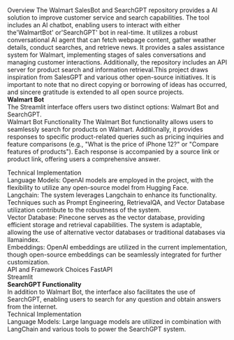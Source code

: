 Overview
The Walmart SalesBot and SearchGPT repository provides a AI solution to improve customer service and search capabilities. The tool includes an AI chatbot, enabling users to interact with either the'WalmartBot' or'SearchGPT' bot in real-time. It utilizes a robust conversational AI agent that can fetch webpage content, gather weather details, conduct searches, and retrieve news. It provides a sales assistance system for Walmart, implementing stages of sales conversations and managing customer interactions. Additionally, the repository includes an API server for product search and information retrieval.This project draws inspiration from SalesGPT and various other open-source initiatives. It is important to note that no direct copying or borrowing of ideas has occurred, and sincere gratitude is extended to all open source projects.
<br>
<b>Walmart Bot</b>
<br>
The Streamlit interface offers users two distinct options: Walmart Bot and SearchGPT.
<br>
Walmart Bot Functionality
The Walmart Bot functionality allows users to seamlessly search for products on Walmart. Additionally, it provides responses to specific product-related queries such as pricing inquiries and feature comparisons (e.g., "What is the price of iPhone 12?" or "Compare features of products"). Each response is accompanied by a source link or product link, offering users a comprehensive answer.

Technical Implementation
<br>
Language Models: OpenAI models are employed in the project, with the flexibility to utilize any open-source model from Hugging Face.
<br>
Langchain: The system leverages Langchain to enhance its functionality. Techniques such as Prompt Engineering, RetrievalQA, and Vector Database utilization contribute to the robustness of the system.
<br>
Vector Database: Pinecone serves as the vector database, providing efficient storage and retrieval capabilities. The system is adaptable, allowing the use of alternative vector databases or traditional databases via llamaindex.
<br>
Embeddings: OpenAI embeddings are utilized in the current implementation, though open-source embeddings can be seamlessly integrated for further customization.
<br>
API and Framework Choices
FastAPI
<br>
Streamlit
<br>
<b>SearchGPT Functionality</b>
<br>
In addition to Walmart Bot, the interface also facilitates the use of SearchGPT, enabling users to search for any question and obtain answers from the internet.
<br>
Technical Implementation
<br>
Language Models: Large language models are utilized in combination with LangChain and various tools to power the SearchGPT system.

